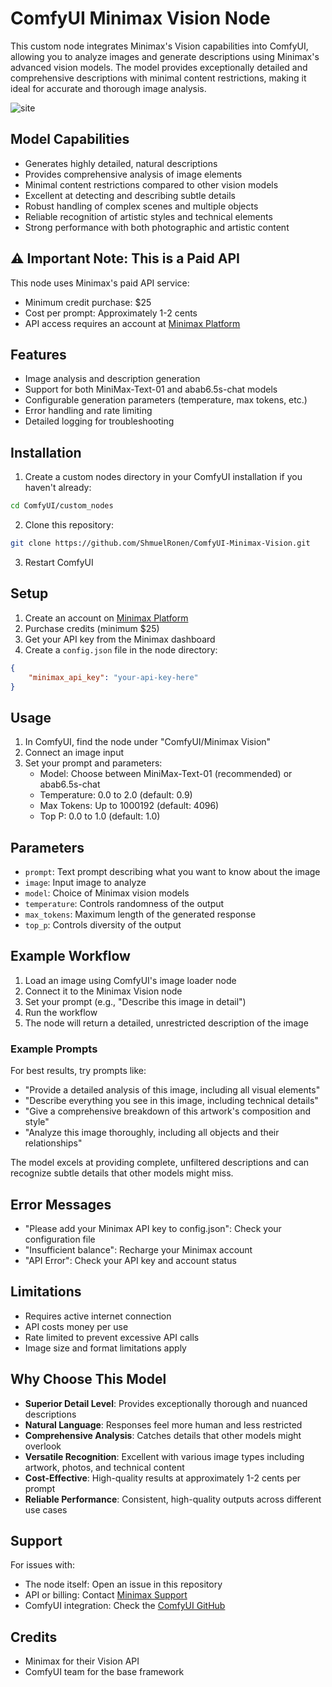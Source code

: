 # ComfyUI Minimax Vision Node

This custom node integrates Minimax's Vision capabilities into ComfyUI, allowing you to analyze images and generate descriptions using Minimax's advanced vision models. The model provides exceptionally detailed and comprehensive descriptions with minimal content restrictions, making it ideal for accurate and thorough image analysis.

![site](https://github.com/user-attachments/assets/e49d6cbe-6407-40de-8b59-9f4ffc77ec53)

## Model Capabilities

- Generates highly detailed, natural descriptions
- Provides comprehensive analysis of image elements
- Minimal content restrictions compared to other vision models
- Excellent at detecting and describing subtle details
- Robust handling of complex scenes and multiple objects
- Reliable recognition of artistic styles and technical elements
- Strong performance with both photographic and artistic content

## ⚠️ Important Note: This is a Paid API

This node uses Minimax's paid API service:
- Minimum credit purchase: $25
- Cost per prompt: Approximately 1-2 cents
- API access requires an account at [Minimax Platform](https://intl.minimaxi.com/user-center/basic-information)

## Features

- Image analysis and description generation
- Support for both MiniMax-Text-01 and abab6.5s-chat models
- Configurable generation parameters (temperature, max tokens, etc.)
- Error handling and rate limiting
- Detailed logging for troubleshooting

## Installation

1. Create a custom nodes directory in your ComfyUI installation if you haven't already:
```bash
cd ComfyUI/custom_nodes
```

2. Clone this repository:
```bash
git clone https://github.com/ShmuelRonen/ComfyUI-Minimax-Vision.git
```
3. Restart ComfyUI

## Setup

1. Create an account on [Minimax Platform](https://intl.minimaxi.com/user-center/basic-information)
2. Purchase credits (minimum $25)
3. Get your API key from the Minimax dashboard
4. Create a `config.json` file in the node directory:
```json
{
    "minimax_api_key": "your-api-key-here"
}
```

## Usage

1. In ComfyUI, find the node under "ComfyUI/Minimax Vision"
2. Connect an image input
3. Set your prompt and parameters:
   - Model: Choose between MiniMax-Text-01 (recommended) or abab6.5s-chat
   - Temperature: 0.0 to 2.0 (default: 0.9)
   - Max Tokens: Up to 1000192 (default: 4096)
   - Top P: 0.0 to 1.0 (default: 1.0)

## Parameters

- `prompt`: Text prompt describing what you want to know about the image
- `image`: Input image to analyze
- `model`: Choice of Minimax vision models
- `temperature`: Controls randomness of the output
- `max_tokens`: Maximum length of the generated response
- `top_p`: Controls diversity of the output

## Example Workflow

1. Load an image using ComfyUI's image loader node
2. Connect it to the Minimax Vision node
3. Set your prompt (e.g., "Describe this image in detail")
4. Run the workflow
5. The node will return a detailed, unrestricted description of the image

### Example Prompts

For best results, try prompts like:
- "Provide a detailed analysis of this image, including all visual elements"
- "Describe everything you see in this image, including technical details"
- "Give a comprehensive breakdown of this artwork's composition and style"
- "Analyze this image thoroughly, including all objects and their relationships"

The model excels at providing complete, unfiltered descriptions and can recognize subtle details that other models might miss.

## Error Messages

- "Please add your Minimax API key to config.json": Check your configuration file
- "Insufficient balance": Recharge your Minimax account
- "API Error": Check your API key and account status

## Limitations

- Requires active internet connection
- API costs money per use
- Rate limited to prevent excessive API calls
- Image size and format limitations apply

## Why Choose This Model

- **Superior Detail Level**: Provides exceptionally thorough and nuanced descriptions
- **Natural Language**: Responses feel more human and less restricted
- **Comprehensive Analysis**: Catches details that other models might overlook
- **Versatile Recognition**: Excellent with various image types including artwork, photos, and technical content
- **Cost-Effective**: High-quality results at approximately 1-2 cents per prompt
- **Reliable Performance**: Consistent, high-quality outputs across different use cases

## Support

For issues with:
- The node itself: Open an issue in this repository
- API or billing: Contact [Minimax Support](https://intl.minimaxi.com/)
- ComfyUI integration: Check the [ComfyUI GitHub](https://github.com/comfyanonymous/ComfyUI)

## Credits

- Minimax for their Vision API
- ComfyUI team for the base framework
